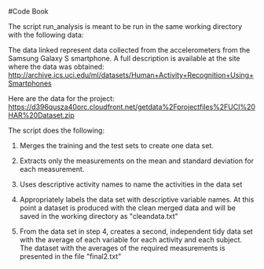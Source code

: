 #Code Book

The script run_analysis is meant to be run in the same working directory with the following data:

The data linked represent data collected from the accelerometers from the Samsung Galaxy S smartphone.
A full description is available at the site where the data was obtained: 
http://archive.ics.uci.edu/ml/datasets/Human+Activity+Recognition+Using+Smartphones 

Here are the data for the project: 
https://d396qusza40orc.cloudfront.net/getdata%2Fprojectfiles%2FUCI%20HAR%20Dataset.zip 

The script does the following:

1. Merges the training and the test sets to create one data set.

2. Extracts only the measurements on the mean and standard deviation for each measurement. 
3. Uses descriptive activity names to name the activities in the data set
4. Appropriately labels the data set with descriptive variable names. 
At this point a dataset is produced with the clean merged data and will be saved in the working directory as "cleandata.txt"

5. From the data set in step 4, creates a second, independent tidy data set with the average of each variable for each activity and each subject.
The dataset with the averages of the required measurements is presented in the file "final2.txt"
